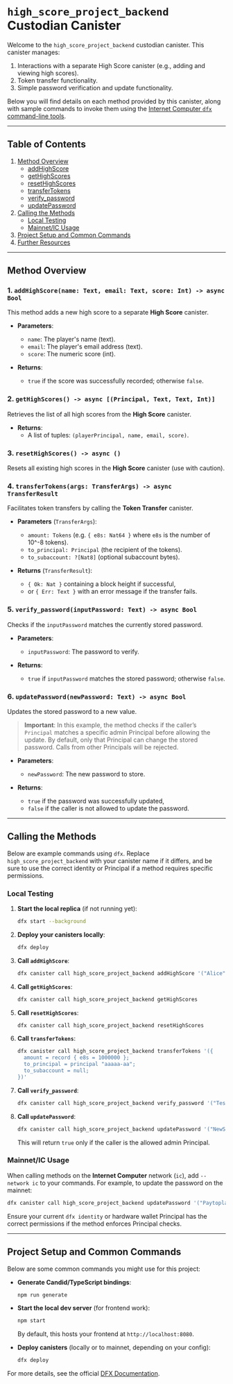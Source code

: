 
# `high_score_project_backend` Custodian Canister

Welcome to the `high_score_project_backend` custodian canister. This canister manages:
1. Interactions with a separate High Score canister (e.g., adding and viewing high scores).
2. Token transfer functionality.
3. Simple password verification and update functionality.

Below you will find details on each method provided by this canister, along with sample commands to invoke them using the [Internet Computer `dfx` command-line tools](https://internetcomputer.org/docs/current/developer-docs/setup/install).

---

## Table of Contents

1. [Method Overview](#method-overview)
   - [addHighScore](#1-addhighscore)
   - [getHighScores](#2-gethighscores)
   - [resetHighScores](#3-resethighscores)
   - [transferTokens](#4-transfertokens)
   - [verify_password](#5-verify_password)
   - [updatePassword](#6-updatepassword)
2. [Calling the Methods](#calling-the-methods)
   - [Local Testing](#local-testing)
   - [Mainnet/IC Usage](#mainnetic-usage)
3. [Project Setup and Common Commands](#project-setup-and-common-commands)
4. [Further Resources](#further-resources)

---

## Method Overview

### 1. `addHighScore(name: Text, email: Text, score: Int) -> async Bool`
This method adds a new high score to a separate **High Score** canister.

- **Parameters**:
  - `name`: The player's name (text).
  - `email`: The player's email address (text).
  - `score`: The numeric score (int).
  
- **Returns**:
  - `true` if the score was successfully recorded; otherwise `false`.

### 2. `getHighScores() -> async [(Principal, Text, Text, Int)]`
Retrieves the list of all high scores from the **High Score** canister.

- **Returns**:
  - A list of tuples: `(playerPrincipal, name, email, score)`.

### 3. `resetHighScores() -> async ()`
Resets all existing high scores in the **High Score** canister (use with caution).

### 4. `transferTokens(args: TransferArgs) -> async TransferResult`
Facilitates token transfers by calling the **Token Transfer** canister.

- **Parameters** (`TransferArgs`):
  - `amount: Tokens` (e.g. `{ e8s: Nat64 }` where `e8s` is the number of 10^-8 tokens).
  - `to_principal: Principal` (the recipient of the tokens).
  - `to_subaccount: ?[Nat8]` (optional subaccount bytes).
  
- **Returns** (`TransferResult`):
  - `{ Ok: Nat }` containing a block height if successful,
  - or `{ Err: Text }` with an error message if the transfer fails.

### 5. `verify_password(inputPassword: Text) -> async Bool`
Checks if the `inputPassword` matches the currently stored password.

- **Parameters**:
  - `inputPassword`: The password to verify.
  
- **Returns**:
  - `true` if `inputPassword` matches the stored password; otherwise `false`.

### 6. `updatePassword(newPassword: Text) -> async Bool`
Updates the stored password to a new value. 

> **Important**: In this example, the method checks if the caller’s `Principal` matches a specific admin Principal before allowing the update. By default, only that Principal can change the stored password. Calls from other Principals will be rejected.

- **Parameters**:
  - `newPassword`: The new password to store.
  
- **Returns**:
  - `true` if the password was successfully updated,
  - `false` if the caller is not allowed to update the password.

---

## Calling the Methods

Below are example commands using `dfx`. Replace `high_score_project_backend` with your canister name if it differs, and be sure to use the correct identity or Principal if a method requires specific permissions.

### Local Testing

1. **Start the local replica** (if not running yet):
   ```bash
   dfx start --background
   ```
2. **Deploy your canisters locally**:
   ```bash
   dfx deploy
   ```
3. **Call `addHighScore`**:
   ```bash
   dfx canister call high_score_project_backend addHighScore '("Alice", "alice@example.com", 123)'
   ```
4. **Call `getHighScores`**:
   ```bash
   dfx canister call high_score_project_backend getHighScores
   ```
5. **Call `resetHighScores`**:
   ```bash
   dfx canister call high_score_project_backend resetHighScores
   ```
6. **Call `transferTokens`**:
   ```bash
   dfx canister call high_score_project_backend transferTokens '({
     amount = record { e8s = 1000000 };
     to_principal = principal "aaaaa-aa";
     to_subaccount = null;
   })'
   ```
7. **Call `verify_password`**:
   ```bash
   dfx canister call high_score_project_backend verify_password '("TestPassword")'
   ```
8. **Call `updatePassword`**:
   ```bash
   dfx canister call high_score_project_backend updatePassword '("NewSecurePassword")'
   ```
   This will return `true` only if the caller is the allowed admin Principal.

### Mainnet/IC Usage

When calling methods on the **Internet Computer** network (`ic`), add `--network ic` to your commands. For example, to update the password on the mainnet:

```bash
dfx canister call high_score_project_backend updatePassword '("Paytoplay")' --network ic
```

Ensure your current `dfx identity` or hardware wallet Principal has the correct permissions if the method enforces Principal checks.

---

## Project Setup and Common Commands

Below are some common commands you might use for this project:

- **Generate Candid/TypeScript bindings**:
  ```bash
  npm run generate
  ```
- **Start the local dev server** (for frontend work):
  ```bash
  npm start
  ```
  By default, this hosts your frontend at `http://localhost:8080`.

- **Deploy canisters** (locally or to mainnet, depending on your config):
  ```bash
  dfx deploy
  ```
  
For more details, see the official [DFX Documentation](https://internetcomputer.org/docs/current/developer-docs/setup/install).
